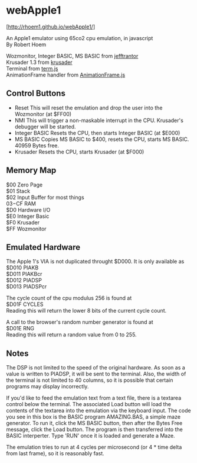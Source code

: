 # webApple1

[http://rhoem1.github.io/webApple1/]

An Apple1 emulator using 65co2 cpu emulation, in javascript  
By Robert Hoem

Wozmonitor, Integer BASIC,  MS BASIC from [jefftrantor][]  
Krusader 1.3 from [krusader][]  
Terminal from [term.js][]  
AnimationFrame handler from [AnimationFrame.js][]  

Control Buttons
---------------
* Reset
This will reset the emulation and drop the user into the Wozmonitor (at $FF00)
* NMI
This will trigger a non-maskable interrupt in the CPU.  Krusader's debugger will be started.
* Integer BASIC
Resets the CPU, then starts Integer BASIC (at $E000)
* MS BASIC
Copies MS BASIC to $400, resets the CPU, starts MS BASIC.  40959 Bytes free.
* Krusader
Resets the CPU, starts Krusader (at $F000)


Memory Map
----------
$00 Zero Page  
$01 Stack  
$02 Input Buffer for most things  
$03-$CF RAM  
$D0 Hardware I/O  
$E0 Integer Basic  
$F0 Krusader  
$FF Wozmonitor  

Emulated Hardware
-----------------
The Apple 1's VIA is not duplicated throught $D000.  It is only available as  
$D010 PIAKB  
$D011 PIAKBcr  
$D012 PIADSP  
$D013 PIADSPcr

The cycle count of the cpu modulus 256 is found at  
$D01F CYCLES  
Reading this will return the lower 8 bits of the current cycle count.  

A call to the browser's random number generator is found at  
$D01E RNG  
Reading this will return a random value from 0 to 255.

Notes
-----
The DSP is not limited to the speed of the original hardware.  As soon as a value
is written to PIADSP, it will be sent to the terminal.  Also, the width of the terminal
is not limited to 40 columns, so it is possible that certain programs may display
incorrectly.

If you'd like to feed the emulation text from a text file, there is a textarea control
below the terminal.  The associated Load button will load the contents of the textarea
into the emulation via the keyboard input.  The code you see in this box is the BASIC
program AMAZING.BAS, a simple maze generator.  To run it, click the MS BASIC button, then
after the Bytes Free message, click the Load button.  The program is then transferred
into the BASIC interperter.  Type 'RUN' once it is loaded and generate a Maze.

The emulation tries to run at 4 cycles per microsecond (or 4 * time delta from last frame),
so it is reasonably fast.





[jefftrantor]: https://github.com/jefftranter/6502
[krusader]: http://school.anhb.uwa.edu.au/personalpages/kwessen/apple1/Krusader.htm
[term.js]: https://github.com/chjj/term.js
[AnimationFrame.js]: https://github.com/kof/animationFrame
